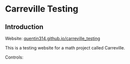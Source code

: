 # Carreville Testing

## Introduction

Website: [quentin314.github.io/carreville_testing](https://quentin314.github.io/carreville_testing)

This is a testing website for a math project called Carreville.

Controls:

